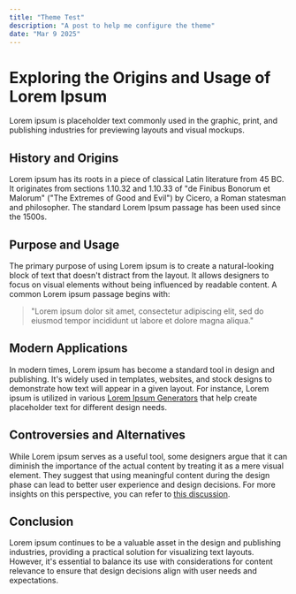 ```yaml
---
title: "Theme Test"
description: "A post to help me configure the theme"
date: "Mar 9 2025"
---
```


# Exploring the Origins and Usage of Lorem Ipsum

Lorem ipsum is placeholder text commonly used in the graphic, print, and publishing industries for previewing layouts and visual mockups.

## History and Origins

Lorem ipsum has its roots in a piece of classical Latin literature from 45 BC. It originates from sections 1.10.32 and 1.10.33 of "de Finibus Bonorum et Malorum" ("The Extremes of Good and Evil") by Cicero, a Roman statesman and philosopher. The standard Lorem Ipsum passage has been used since the 1500s.

## Purpose and Usage

The primary purpose of using Lorem ipsum is to create a natural-looking block of text that doesn't distract from the layout. It allows designers to focus on visual elements without being influenced by readable content. A common Lorem ipsum passage begins with:

> "Lorem ipsum dolor sit amet, consectetur adipiscing elit, sed do eiusmod tempor incididunt ut labore et dolore magna aliqua."

## Modern Applications

In modern times, Lorem ipsum has become a standard tool in design and publishing. It's widely used in templates, websites, and stock designs to demonstrate how text will appear in a given layout. For instance, Lorem ipsum is utilized in various [Lorem Ipsum Generators](https://loremipsum.io/) that help create placeholder text for different design needs.

## Controversies and Alternatives

While Lorem ipsum serves as a useful tool, some designers argue that it can diminish the importance of the actual content by treating it as a mere visual element. They suggest that using meaningful content during the design phase can lead to better user experience and design decisions. For more insights on this perspective, you can refer to [this discussion](https://ux.stackexchange.com/questions/73544/lorem-ipsum-for-non-latin-scripts).

## Conclusion

Lorem ipsum continues to be a valuable asset in the design and publishing industries, providing a practical solution for visualizing text layouts. However, it's essential to balance its use with considerations for content relevance to ensure that design decisions align with user needs and expectations.
